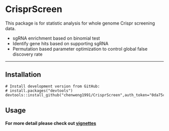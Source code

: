 # CrisprScreen
This package is for statistic analysis for whole genome Crispr screening data.
- sgRNA enrichment based on binomial test
- Identify gene hits based on supporting sgRNA
- Permutation based parameter optimization to control global false discovery rate
---
## Installation
```
# Install development version from GitHub:
# install.packages("devtools")
devtools::install_github("chenweng1991/CrisprScreen",auth_token="0da75cd75a04690879e61859bdc38700d5234c55")
```
## Usage
#### For more detail please check out [vignettes](https://github.com/chenweng1991/CrisprScreen/blob/master/example.md)


